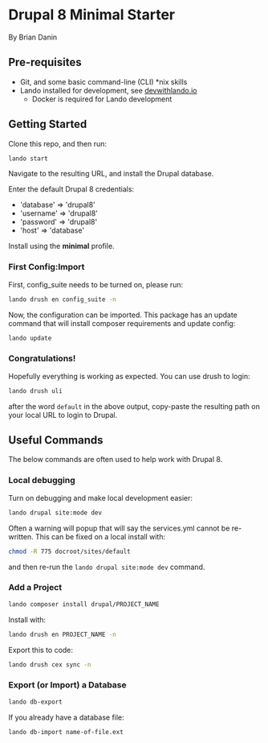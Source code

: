 # Drupal 8 Minimal Starter
By Brian Danin

## Pre-requisites
- Git, and some basic command-line (CLI) *nix skills
- Lando installed for development, see [devwithlando.io](https://docs.devwithlando.io/installation/installing.html)
  - Docker is required for Lando development

## Getting Started
Clone this repo, and then run:

```bash
lando start
```

Navigate to the resulting URL, and install the Drupal database.

Enter the default Drupal 8 credentials:
- 'database' => 'drupal8'
- 'username' => 'drupal8'
- 'password' => 'drupal8'
- 'host' => 'database'

Install using the **minimal** profile.

### First Config:Import
First, config_suite needs to be turned on, please run:
```bash
lando drush en config_suite -n
```

Now, the configuration can be imported. This package has an update command that will install composer requirements and update config:
```bash
lando update
```

### Congratulations!
Hopefully everything is working as expected. You can use drush to login:
```bash
lando drush uli
```
after the word `default` in the above output, copy-paste the resulting path on your local URL to login to Drupal.

## Useful Commands
The below commands are often used to help work with Drupal 8.

### Local debugging
Turn on debugging and make local development easier:
```bash
lando drupal site:mode dev
```
Often a warning will popup that will say the services.yml cannot be re-written. This can be fixed on a local install with:
```bash
chmod -R 775 docroot/sites/default
```
and then re-run the `lando drupal site:mode dev` command.

### Add a Project
```bash
lando composer install drupal/PROJECT_NAME
```

Install with:
```bash
lando drush en PROJECT_NAME -n
```

Export this to code:
```bash
lando drush cex sync -n
```

### Export (or Import) a Database
```bash
lando db-export
```

If you already have a database file:
```bash
lando db-import name-of-file.ext
```
